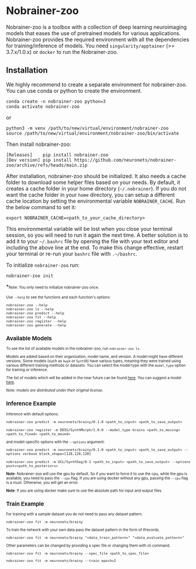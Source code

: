 # Nobrainer-zoo
Nobrainer-zoo is a toolbox with a collection of deep learning neuroimaging models that eases the use of pretrained 
models for various applications. Nobrainer-zoo provides the required environment with all the dependencies for 
training/inference of models. You need `singularity/apptainer` (>= 3.7.x/1.0.x) or `docker` to run the Nobrainer-zoo.


## Installation
We highly recommend to create a separate environment for nobrainer-zoo. You can use conda or python to create the environment.

```
conda create -n nobrainer-zoo python=3
conda activate nobrainer-zoo
```

or

```
python3 -m venv /path/to/new/virtual/environment/nobrainer-zoo
source /path/to/new/virtual/environment/nobrainer-zoo/bin/activate
```

Then install nobrainer-zoo:

```
[Releases]    pip install nobrainer-zoo
[Dev version] pip install https://github.com/neuronets/nobrainer-zoo/archive/refs/heads/main.zip
```

After installation, nobrainer-zoo should be initialized. It also needs a cache folder to download some helper files based on your needs. By default, it creates a cache folder in your home directory (`~/.nobrainer`). If you do not want the cache folder in your `home` directory, you can setup a different cache location by setting the environmental variable `NOBRAINER_CACHE`. Run the below command to set it:

```
export NOBRAINER_CACHE=<path_to_your_cache_directory>
```

This environmental variable will be lost when you close your terminal session, so you will need to run it again the next time. A better solution is to add it to your `~/.bashrc` file by opening the file with your text editor and including the above line at the end. To make this change effective, restart your terminal or re-run your `bashrc` file with `.~/bashrc`.

To initialize `nobrainer-zoo` run:

```
nobrainer-zoo init
```

*<font size="1">Note: You only need to initialize nobrainer-zoo once.

Use `--help` to see the functions and each function's options:

```
nobrainer-zoo --help
nobrainer-zoo ls --help
nobrainer-zoo predict --help
nobrainer-zoo fit --help
nobrainer-zoo register --help
nobrainer-zoo generate --help
```

## Available Models

To see the list of available models in the nobrainer-zoo, run `nobrainer-zoo ls`.

Models are added based on their organization, model name, and version. A model might have different versions. Some models (such as `kwyk` or `SyntSR`) have various types, meaning they were trained using various different training methods or datasets. You can select the model type with the `model_type` option for training or inference.


The list of models which will be added in the near future can be found [here](https://github.com/Hoda1394/zoo/blob/add/inference_scripts/models_to_add.md). You can suggest a model [here](https://github.com/neuronets/zoo/issues/new/choose).

*<font size="1">Note: models are distributed under their original license.</font>*

## Inference Example

Inference with default options:

```
nobrainer-zoo predict -m neuronets/brainy/0.1.0 <path_to_input> <path_to_save_output>

nobrainer-zoo register -m DDIG/SynthMorph/1.0.0 --model_type brains <path_to_moving> <path_to_fixed> <path_to_moved>
```

and model-specific options with the `--options` argument:

```
nobrainer-zoo predict -m neuronets/brainy/0.1.0 <path_to_input> <path_to_save_output> --options verbose block_shape=[128,128,128]

nobrainer-zoo predict -m UCL/SynthSeg/0.1 <path_to_input> <path_to_save_output> --options post=<path_to_posteriors>
```

**Note**: Nobrainer-zoo will use the gpu by default. So if you want to force it to use the cpu, while the gpu is available, you need to pass the `--cpu` flag. If you are using docker without any gpu, passing the `--cpu` flag is a must. Otherwise, you will get an error.

**Note**: If you are using docker make sure to use the absolute path for input and output files.

## Train Example

For training with a sample dataset you do not need to pass any dataset pattern.

```
nobrainer-zoo fit -m neuronets/brainy
```

To train the network with your own data pass the dataset pattern in the form of tfrecords.

```
nobrainer-zoo fit -m neuronets/brainy "<data_train_pattern>" "<data_evaluate_pattern>"
```

Other parameters can be changed by providing a spec file or changing them with cli command.

```
nobrainer-zoo fit -m neuronets/brainy --spec_file <path_to_spec_file>
```

```
nobrainer-zoo fit -m neuronets/brainy --train epoch=2
```
